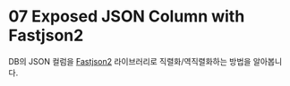 # 07 Exposed JSON Column with Fastjson2

DB의 JSON 컬럼을 [Fastjson2](https://github.com/alibaba/fastjson) 라이브러리로 직렬화/역직렬화하는 방법을 알아봅니다.
